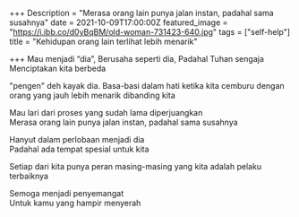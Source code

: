 +++
Description = "Merasa orang lain punya jalan instan, padahal sama susahnya"
date = 2021-10-09T17:00:00Z
featured_image = "https://i.ibb.co/d0yBqBM/old-woman-731423-640.jpg"
tags = ["self-help"]
title = "Kehidupan orang lain terlihat lebih menarik"

+++
Mau menjadi “dia”, Berusaha seperti dia, Padahal Tuhan sengaja  
Menciptakan kita berbeda

"pengen" deh kayak dia. Basa-basi dalam hati ketika kita cemburu dengan orang yang jauh lebih menarik dibanding kita

Mau lari dari proses yang sudah lama diperjuangkan  
Merasa orang lain punya jalan instan, padahal sama susahnya

Hanyut dalam perlobaan menjadi dia  
Padahal ada tempat spesial untuk kita

Setiap dari kita punya peran masing-masing                                 yang kita adalah pelaku terbaiknya

Semoga menjadi penyemangat  
Untuk kamu yang hampir menyerah